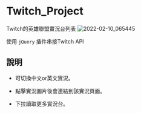 # Twitch_Project

Twitch的英雄聯盟實況台列表
![2022-02-10_065445](https://user-images.githubusercontent.com/92734689/153304800-341092a7-c035-4814-b4e5-f487538abd47.png)

使用 `jQuery` 插件串接Twitch API

## 說明

- 可切換中文or英文實況。

- 點擊實況圖片後會連結到該實況頁面。

- 下拉讀取更多實況台。


